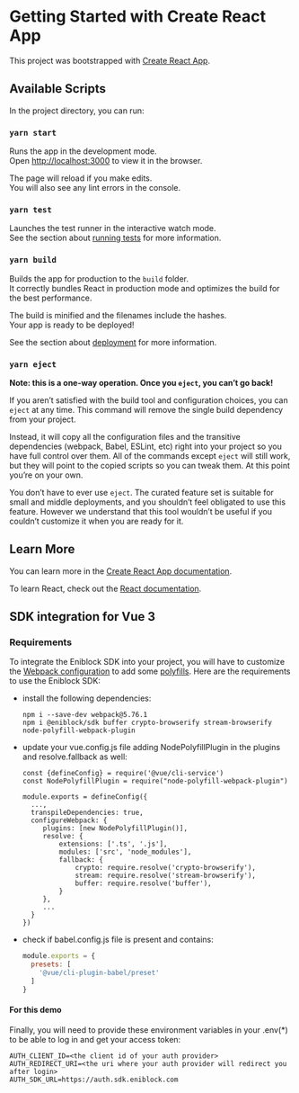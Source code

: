 # Getting Started with Create React App

This project was bootstrapped with [Create React App](https://github.com/facebook/create-react-app).

## Available Scripts

In the project directory, you can run:

### `yarn start`

Runs the app in the development mode.\
Open [http://localhost:3000](http://localhost:3000) to view it in the browser.

The page will reload if you make edits.\
You will also see any lint errors in the console.

### `yarn test`

Launches the test runner in the interactive watch mode.\
See the section about [running tests](https://facebook.github.io/create-react-app/docs/running-tests) for more information.

### `yarn build`

Builds the app for production to the `build` folder.\
It correctly bundles React in production mode and optimizes the build for the best performance.

The build is minified and the filenames include the hashes.\
Your app is ready to be deployed!

See the section about [deployment](https://facebook.github.io/create-react-app/docs/deployment) for more information.

### `yarn eject`

**Note: this is a one-way operation. Once you `eject`, you can’t go back!**

If you aren’t satisfied with the build tool and configuration choices, you can `eject` at any time. This command will remove the single build dependency from your project.

Instead, it will copy all the configuration files and the transitive dependencies (webpack, Babel, ESLint, etc) right into your project so you have full control over them. All of the commands except `eject` will still work, but they will point to the copied scripts so you can tweak them. At this point you’re on your own.

You don’t have to ever use `eject`. The curated feature set is suitable for small and middle deployments, and you shouldn’t feel obligated to use this feature. However we understand that this tool wouldn’t be useful if you couldn’t customize it when you are ready for it.

## Learn More

You can learn more in the [Create React App documentation](https://facebook.github.io/create-react-app/docs/getting-started).

To learn React, check out the [React documentation](https://reactjs.org/).

## SDK integration for Vue 3
### Requirements
To integrate the Eniblock SDK into your project, you will have to customize the [Webpack configuration](https://cli.vuejs.org/guide/browser-compatibility.html#usebuiltins-usage) to add some [polyfills](https://developer.mozilla.org/en-US/docs/Glossary/Polyfill).
Here are the requirements to use the Eniblock SDK:
- install the following dependencies:
   ```
   npm i --save-dev webpack@5.76.1
   npm i @eniblock/sdk buffer crypto-browserify stream-browserify node-polyfill-webpack-plugin
   ```
- update your vue.config.js file adding NodePolyfillPlugin in the plugins and resolve.fallback as well:
  ```
  const {defineConfig} = require('@vue/cli-service')
  const NodePolyfillPlugin = require("node-polyfill-webpack-plugin")
   
  module.exports = defineConfig({
    ...,
    transpileDependencies: true,
    configureWebpack: {
       plugins: [new NodePolyfillPlugin()],
       resolve: {
           extensions: ['.ts', '.js'],
           modules: ['src', 'node_modules'],
           fallback: {
               crypto: require.resolve('crypto-browserify'),
               stream: require.resolve('stream-browserify'),
               buffer: require.resolve('buffer'),
           }
       },
       ...
    }
  })
  ```
- check if babel.config.js file is present and contains:
  ```js
  module.exports = {
    presets: [
      '@vue/cli-plugin-babel/preset'
    ]
  }
  ```
#### For this demo
Finally, you will need to provide these environment variables in your .env(*) to be able to log in and get your access token:
```
AUTH_CLIENT_ID=<the client id of your auth provider>
AUTH_REDIRECT_URI=<the uri where your auth provider will redirect you after login>
AUTH_SDK_URL=https://auth.sdk.eniblock.com
```
